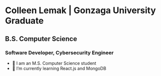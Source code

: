 # Colleen Lemak | Gonzaga University Graduate
## B.S. Computer Science
### Software Developer, Cybersecurity Engineer

- 🔭 I am an M.S. Computer Science student
- 🌱 I’m currently learning React.js and MongoDB
